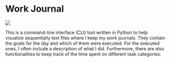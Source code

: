 # Work Journal

<a href="https://github.com/homerobse/work-journal/pulse/" alt="Activity">
<img src="https://img.shields.io/github/commit-activity/m/homerobse/work-journal" /></a>

This is a command-line interface (CLI) tool written in Python to help visualize sequentially text files where I keep my work journals. They contain the goals for the day and which of them were executed. For the executed ones, I often include a description of what I did. 
Furthermore, there are also functionalities to keep track of the time spent on  different task categories.

